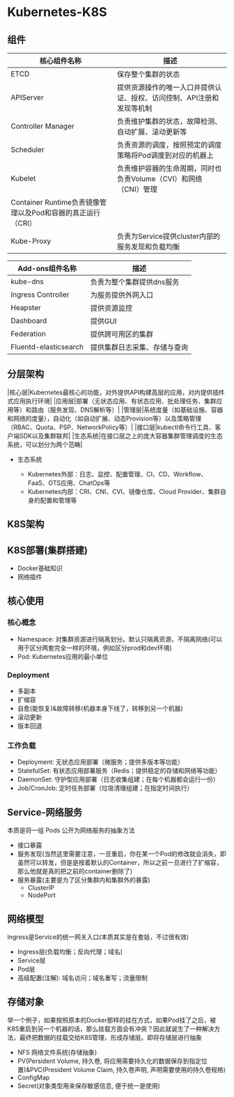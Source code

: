 # Kubernetes-K8S

## 组件

|核心组件名称|描述|
|-|-|
|ETCD|保存整个集群的状态|
|APIServer|提供资源操作的唯一入口并提供认证、授权、访问控制、API注册和发现等机制|
|Controller Manager|负责维护集群的状态，故障检测、自动扩展、滚动更新等|
|Scheduler|负责资源的调度，按照预定的调度策略将Pod调度到对应的机器上|
|Kubelet|负责维护容器的生命周期，同时也负责Volume（CVI）和网络（CNI）管理|
|Container Runtime负责镜像管理以及Pod和容器的真正运行（CRI）|
|Kube-Proxy|负责为Service提供cluster内部的服务发现和负载均衡|

|Add-ons组件名称|描述|
|-|-|
|kube-dns|负责为整个集群提供dns服务|
|Ingress Controller|为服务提供外网入口|
|Heapster|提供资源监控|
|Dashboard|提供GUI|
|Federation|提供跨可用区的集群|
|Fluentd-elasticsearch|提供集群日志采集、存储与查询|

## 分层架构

|核心层|Kubernetes最核心的功能，对外提供API构建高层的应用，对内提供插件式应用执行环境|
|应用层|部署（无状态应用、有状态应用、批处理任务、集群应用等）和路由（服务发现、DNS解析等）|
|管理层|系统度量（如基础设施、容器和网络的度量），自动化（如自动扩展、动态Provision等）以及策略管理（RBAC、Quota、PSP、NetworkPolicy等）|
|接口层|kubectl命令行工具、客户端SDK以及集群联邦|
|生态系统|在接口层之上的庞大容器集群管理调度的生态系统，可以划分为两个范畴|

- 生态系统

   - Kubernetes外部：日志、监控、配置管理、CI、CD、Workflow、FaaS、OTS应用、ChatOps等
   - Kubernetes内部：CRI、CNI、CVI、镜像仓库、Cloud Provider、集群自身的配置和管理等

## 

## K8S架构

## K8S部署(集群搭建)
- Docker基础知识
- 网络插件


## 核心使用
### 核心概念
- Namespace: 对集群资源进行隔离划分。默认只隔离资源，不隔离网络(可以用于区分两套完全一样的环境，例如区分prod和dev环境)
- Pod: Kubernetes应用的最小单位

### Deployment
- 多副本
- 扩缩容
- 自愈(能恢复)&故障转移(机器本身下线了，转移到另一个机器)
- 滚动更新
- 版本回退

### 工作负载
- Deployment: 无状态应用部署（微服务；提供多版本等功能）
- StatefulSet: 有状态应用部署服务（Redis；提供稳定的存储和网络等功能）
- DaemonSet: 守护型应用部署（日志收集组建；在每个机器都会运行一份）
- Job/CronJob: 定时任务部署（垃圾清理组建；在指定时间执行）

## Service-网络服务
本质是将一组 Pods 公开为网络服务的抽象方法

- 接口暴露
- 服务发现(当然这里需要注意，一旦重启，你在某一个Pod的修改就会消失，即虽然可以转发，但是是按着默认的Container，所以之前一旦进行了扩缩容，那么他就是真的把之前的container删除了)
- 服务暴露(主要是为了区分集群内和集群外的暴露)
  - ClusterIP
  - NodePort

## 网络模型
Ingress是Service的统一网关入口(本质其实是在套娃，不过很有效)

- Ingress层(负载均衡；反向代理；域名)
- Service层
- Pod层
- 高级配置(注解): 域名访问；域名重写；流量限制

## 存储对象
举一个例子，如果按照原本的Docker那样的挂在方式，如果Pod挂了之后，被K8S重启到另一个机器的话，那么挂载方面会有冲突？因此就诞生了一种解决方法，最终把数据的挂载交给K8S管理，形成存储层。即将存储层进行抽象

- NFS 网络文件系统(存储抽象)
- PV(Persident Volume, 持久卷, 将应用需要持久化的数据保存到指定位置)&PVC(President Volume Claim, 持久卷声明, 声明需要使用的持久卷规格)
- ConfigMap
- Secret(对象类型用来保存敏感信息, 便于统一是使用)
